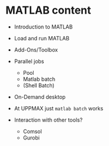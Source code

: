 # MATLAB content

- Introduction to MATLAB
- Load and run MATLAB
- Add-Ons/Toolbox
- Parallel jobs

    - Pool
    - Matlab batch
    - (Shell Batch)

- On-Demand desktop
- At UPPMAX just `matlab batch` works
- Interaction with other tools?

    - Comsol
    - Gurobi
